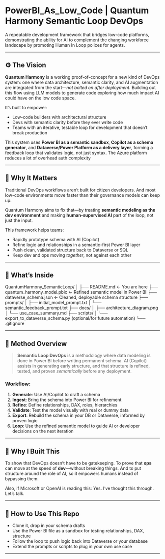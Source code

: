 # PowerBI_As_Low_Code | Quantum Harmony Semantic Loop DevOps 


A repeatable development framework that bridges low-code platforms, demonstrating the ability for AI to complement the changing workforce landscape by promoting Human In Loop polices for agents. 

---

## ⚙️ The Vision 

**Quantum Harmony** is a working proof-of-concept for a new kind of DevOps system:
one where data architecture, semantic clarity, and AI augmentation are integrated from the start—*not bolted on after deployment.* Building out this flow using LLM models to generate code exploring how much impact AI could have on the low code space.  

It’s built to empower:
- Low-code builders with architectural structure
- Devs with semantic clarity before they ever write code
- Teams with an iterative, testable loop for development that doesn’t break production

This system uses **Power BI as a semantic sandbox**, **Copilot as a schema generator**, and **Dataverse/Power Platform as a delivery layer**, forming a feedback loop that validates logic, not just syntax. The Azure platform reduces a lot of overhead auth complexity 

---

## 🚀 Why It Matters

Traditional DevOps workflows aren’t built for citizen developers.
And most low-code environments move faster than their governance models can keep up.

Quantum Harmony aims to fix that—by treating **semantic modeling as the dev environment** and making **human-supervised AI** part of the loop, not just the input.

This framework helps teams:
- Rapidly prototype schema with AI (Copilot)
- Refine logic and relationships in a semantic-first Power BI layer
- Push clean, validated structure back to Dataverse or SQL
- Keep dev and ops moving *together*, not against each other

---

## 🧱 What’s Inside


QuantumHarmony_SemanticLoop/
│
├── README.md                  ← You are here
├── quantum_harmony_model.pbix ← Refined semantic model in Power BI
├── dataverse_schema.json      ← Cleaned, deployable schema structure
├── prompts/
│   ├── initial_model_prompt.txt
│   └── semantic_feedback_prompt.txt
├── docs/
│   ├── architecture_diagram.png
│   └── use_case_summary.md
├── scripts/
│   └── export_to_dataverse_schema.py (optional/for future automation)
└── .gitignore

---

## 🧠 Method Overview

> **Semantic Loop DevOps** is a methodology where data modeling is done in Power BI before writing permanent schema.
> AI (Copilot) assists in generating early structure, and that structure is refined, tested, and proven *semantically* before any deployment.

### Workflow:

1. **Generate**: Use AI/Copilot to draft a schema
2. **Ingest**: Bring the schema into Power BI for refinement
3. **Refine**: Define relationships, DAX, roles, hierarchies
4. **Validate**: Test the model visually with real or dummy data
5. **Export**: Rebuild the schema in your DB or Dataverse, informed by proven logic
6. **Loop**: Use the refined semantic model to guide AI or developer decisions on the next iteration

---

## 🌱 Why I Built This

To show that DevOps doesn’t have to be gatekeeping.
To prove that **ops** can move at the speed of **dev**—without breaking things.
And to put structure around the role of AI, so it empowers humans instead of bypassing them.

Also, if Microsoft or OpenAI is reading this:
Yes. I’ve thought this through. Let’s talk.

---
## 🧪 How to Use This Repo

- Clone it, drop in your schema drafts
- Use the Power BI file as a sandbox for testing relationships, DAX, structure
- Follow the loop to push logic back into Dataverse or your database
- Extend the prompts or scripts to plug in your own use case

---
